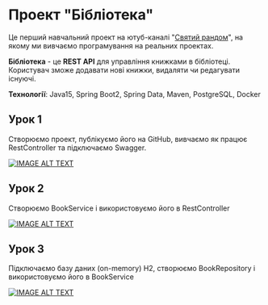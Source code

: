 # Проект "Бібліотека"

Це перший навчальний проект на ютуб-каналі "[Святий рандом](https://www.youtube.com/channel/UCWY7CN0ng--mvd8YvklYAyg)", на якому ми вивчаємо програмування на реальних проектах.

**Бібліотека** - це **REST API** для управління книжками в бібліотеці. Користувач зможе додавати нові книжки, видаляти чи редагувати існуючі. 

**Технології**: Java15, Spring Boot2, Spring Data, Maven, PostgreSQL, Docker

## Урок 1

Створюємо проект, публікуємо його на GitHub, вивчаємо як працює RestController та підключаємо Swagger.

[![IMAGE ALT TEXT](https://img.youtube.com/vi/J8qwa6nlVpY/0.jpg)](https://www.youtube.com/watch?v=J8qwa6nlVpY "Проект Бібліотека. Урок 1. RestController")

## Урок 2

Створюємо BookService і використовуємо його в RestController

[![IMAGE ALT TEXT](https://img.youtube.com/vi/UEd9WJxs3nQ/0.jpg)](https://www.youtube.com/watch?v=UEd9WJxs3nQ "Проект Бібліотека. Урок 2. Service")

## Урок 3

Підключаємо базу даних (on-memory) H2, створюємо BookRepository і використовуємо його в BookService

[![IMAGE ALT TEXT](https://img.youtube.com/vi/Vo3QyntWbOU/0.jpg)](https://www.youtube.com/watch?v=Vo3QyntWbOU "Проект Бібліотека. Урок 3. Repository")

